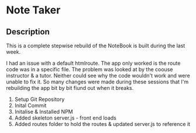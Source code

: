 # Note Taker

## Description

This is a complete stepwise rebuild of the NoteBook is built during the last week.

I had an issue with a default htmlroute. The app only worked is the route code was in a specific file. The problem was looked at by the coouse instructor & a tutor. Neither could see why the code wouldn't work and were unable to fix it. So many changes were made during these sessions that I'm rebuilding the app bit by bit fiund out when it breaks.

1. Setup Git Repository
2. Inital Commit
3. Initalise & Installed NPM
4. Added skeleton server.js - front end loads
5. Added routes folder to hold the routes & updated server.js to reference it